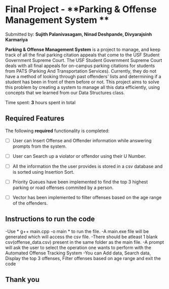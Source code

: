 # Final Project  - **Parking & Offense Management System **

Submitted by: **Sujith Palanivasagam, Ninad Deshpande, Divyarajsinh Karmariya**

**Parking & Offense Management System** is a project to manage, and keep track of all the final parking citation appeals that come to the USF Student Government Supreme Court. The USF Student Government Supreme Court deals with all final appeals for on-campus parking citations for students from PATS (Parking And Transportation Services). Currently, they do not have a method of looking through past offenders' lists and determining if a student has been in front of them before or not. This project aims to solve this problem by creating a system to manage all this data efficiently, using concepts that we learned from our Data Structures class.


Time spent: **3** hours spent in total

## Required Features

The following **required** functionality is completed:

- [ ] User can Insert Offense and Offender information while answering prompts from the system.
- [ ] User can Search up a violator or offendor using their U Number.
- [ ] All the information the the user provides is stored in a csv database and is sorted using Insertion Sort.
- [ ] Priority Queues have been implemented to find the top 3 highest parking or road offenses commited by a person.
- [ ] Vector has been implemented to filter offenses based on the age range of the offenders.


## Instructions to run the code
-Use * g++ main.cpp -o main * to run the file.
-A main.exe file will be generated which will access the csv file.
-There should be atleast 1 blank csv(offense_data.csv) present in the same folder as the main file.
-A prompt will ask the user to select the operation one wants to perform with the Automated Offense Tracking System
-You can Add data, Search data, Display the top 3 offenses, Filter offenses based on age range and exit the code
 

## Thank you

